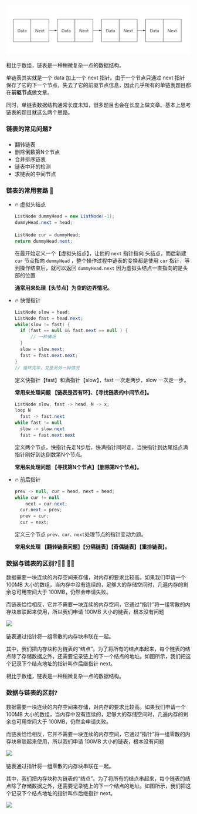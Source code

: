 ![image-20200318200853784](../.vuepress/public/image-20200318200853784.png)

相比于数组，链表是一种稍微复杂一点的数据结构。

单链表其实就是一个 data 加上一个 next 指针。由于一个节点只通过 next 指针 保存了它的下一个节点，失去了它的前驱节点信息，因此几乎所有的单链表题目都在**前驱节点**做文章。

同时，单链表数据结构通常长度未知，很多题目也会在长度上做文章。基本上思考链表的题目就这么两个思路。



### 链表的常见问题:question:

- 翻转链表
- 删除倒数第N个节点
- 合并排序链表
- 链表中环的检测
- 求链表的中间节点



### 链表的常用套路 :100:

- :fire: 虚拟头结点

  ```java
  ListNode dummyHead = new ListNode(-1);
  dummyHead.next = head;
  
  ListNode cur = dummyHead;
  return dummyHead.next;
  ```

  在最开始定义一个【虚拟头结点】，让他的 `next` 指针指向 头结点，而后新建 `cur` 节点指向 `dummyHead` ，整个操作过程中链表的变换都是使用 `cur` 指针，等到操作结束后，就可以返回 `dummyHead.next` 因为虚拟头结点一直指向的是头部的位置

   **通常用来处理【头节点】为空的边界情况。**

  

- :fire: 快慢指针

  ```java
  ListNode slow = head;
  ListNode fast = head.next;
  while(slow != fast) {
  	if (fast == null && fast.next == null ) {
  		// 一种情况
  	}
  	slow = slow.next;
  	fast = fast.next.next;
  }
  // 循环完毕，又是另外一种情况
  ```

  定义快指针【fast】和满指针【slow】，fast 一次走两步，slow 一次走一步。

  **常用来处理问题 【链表是否有环】、【寻找链表的中间节点】。**

  

  ```java
  ListNode slow, fast -> head, N -> x;
  loop N
  	fast -> fast.next
  while fast != null
  	slow -> slow.next
  	fast = fast.next.next
  ```

  定义两个节点，快指针先走N步后，快满指针同时走，当快指针到达尾结点满指针刚好到达倒数第N个节点。

  **常用来处理问题 【寻找第N个节点】【删除第N个节点】。**

  

- :fire: 前后指针

  ```java
  prev -> null, cur = head, next = head;
  while cur != null
      next = cur.next;
  	cur.next = prev;
  	prev = cur;
  	cur = next;
  ```

  定义三个节点 `prev、cur、next`处理节点的指针变动为题。

  **常用来处理 【翻转链表问题】【分隔链表】【奇偶链表】【重排链表】。**

  

### 数据与链表的区别?🕵️‍♀️ 🕵️‍♂️



数据需要一块连续的内存空间来存储，对内存的要求比较高。如果我们申请一个 100MB 大小的数组，当内存中没有连续的，足够大的存储空间时，几遍内存的剩余总可用空间大于 100MB，仍然会申请失败。

而链表恰恰相反，它并不需要一块连续的内存空间，它通过“指针”将一组零散的内存块串联起来使用，所以我们申请 100MB 大小的链表，根本没有问题



![](https://gitee.com/xiaoxiunique/picgo-image/raw/master/20200305225543.png)



链表通过指针将一组零散的内存块串联在一起。

其中，我们把内存块称为链表的“结点”。为了将所有的结点串起来，每个链表的结点除了存储数据之外，还需要记录链上的下一个结点的地址。如图所示，我们把这个记录下个结点地址的指针叫作后继指针 next。




相比于数组，链表是一种稍微复杂一点的数据结构。



### 数据与链表的区别?



数据需要一块连续的内存空间来存储，对内存的要求比较高。如果我们申请一个 100MB 大小的数组，当内存中没有连续的，足够大的存储空间时，几遍内存的剩余总可用空间大于 100MB，仍然会申请失败。

而链表恰恰相反，它并不需要一块连续的内存空间，它通过“指针”将一组零散的内存块串联起来使用，所以我们申请 100MB 大小的链表，根本没有问题



![](https://gitee.com/xiaoxiunique/picgo-image/raw/master/20200305225543.png)



链表通过指针将一组零散的内存块串联在一起。

其中，我们把内存块称为链表的“结点”。为了将所有的结点串起来，每个链表的结点除了存储数据之外，还需要记录链上的下一个结点的地址。如图所示，我们把这个记录下个结点地址的指针叫作后继指针 next。


![](https://gitee.com/xiaoxiunique/picgo-image/raw/master/20200305225713.png)